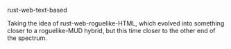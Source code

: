 rust-web-text-based

Taking the idea of rust-web-roguelike-HTML, which evolved into something closer to a roguelike-MUD hybrid, but this time closer to the other end of the spectrum.

